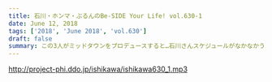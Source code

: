 ```yaml
---
title: 石川・ホンマ・ぶるんのBe-SIDE Your Life! vol.630-1
date: June 12, 2018
tags: ['2018', 'June 2018', 'vol.630']
draft: false
summary: この3人がミッドタウンをプロデュースすると…石川さんスケジュールがなかなかうまくいかず…元気ですね…MIURA
---
```


http://project-phi.ddo.jp/ishikawa/ishikawa630_1.mp3